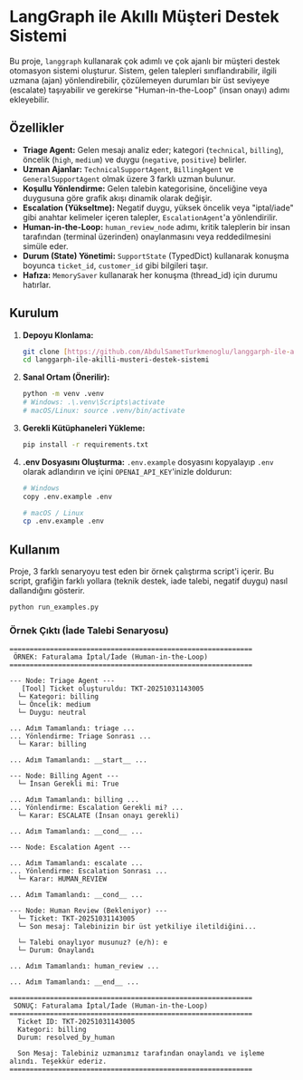 # LangGraph ile Akıllı Müşteri Destek Sistemi

Bu proje, `langgraph` kullanarak çok adımlı ve çok ajanlı bir müşteri destek otomasyon sistemi oluşturur. Sistem, gelen talepleri sınıflandırabilir, ilgili uzmana (ajan) yönlendirebilir, çözülemeyen durumları bir üst seviyeye (escalate) taşıyabilir ve gerekirse "Human-in-the-Loop" (insan onayı) adımı ekleyebilir.



##  Özellikler

* **Triage Agent:** Gelen mesajı analiz eder; kategori (`technical`, `billing`), öncelik (`high`, `medium`) ve duygu (`negative`, `positive`) belirler.
* **Uzman Ajanlar:** `TechnicalSupportAgent`, `BillingAgent` ve `GeneralSupportAgent` olmak üzere 3 farklı uzman bulunur.
* **Koşullu Yönlendirme:** Gelen talebin kategorisine, önceliğine veya duygusuna göre grafik akışı dinamik olarak değişir.
* **Escalation (Yükseltme):** Negatif duygu, yüksek öncelik veya "iptal/iade" gibi anahtar kelimeler içeren talepler, `EscalationAgent`'a yönlendirilir.
* **Human-in-the-Loop:** `human_review_node` adımı, kritik taleplerin bir insan tarafından (terminal üzerinden) onaylanmasını veya reddedilmesini simüle eder.
* **Durum (State) Yönetimi:** `SupportState` (TypedDict) kullanarak konuşma boyunca `ticket_id`, `customer_id` gibi bilgileri taşır.
* **Hafıza:** `MemorySaver` kullanarak her konuşma (thread_id) için durumu hatırlar.



## Kurulum

1.  **Depoyu Klonlama:**
    ```bash
    git clone [https://github.com/AbdulSametTurkmenoglu/langgarph-ile-akilli-musteri-destek-sistemi.git](https://github.com/AbdulSametTurkmenoglu/langgarph-ile-akilli-musteri-destek-sistemi.git)
    cd langgarph-ile-akilli-musteri-destek-sistemi
    ```

2.  **Sanal Ortam (Önerilir):**
    ```bash
    python -m venv .venv
    # Windows: .\.venv\Scripts\activate
    # macOS/Linux: source .venv/bin/activate
    ```

3.  **Gerekli Kütüphaneleri Yükleme:**
    ```bash
    pip install -r requirements.txt
    ```

4.  **.env Dosyasını Oluşturma:**
    `.env.example` dosyasını kopyalayıp `.env` olarak adlandırın ve içini `OPENAI_API_KEY`'inizle doldurun:
    ```bash
    # Windows
    copy .env.example .env
    
    # macOS / Linux
    cp .env.example .env
    ```

##  Kullanım

Proje, 3 farklı senaryoyu test eden bir örnek çalıştırma script'i içerir. Bu script, grafiğin farklı yollara (teknik destek, iade talebi, negatif duygu) nasıl dallandığını gösterir.

```bash
python run_examples.py
```

### Örnek Çıktı (İade Talebi Senaryosu)

```
============================================================
 ÖRNEK: Faturalama İptal/İade (Human-in-the-Loop)
============================================================

--- Node: Triage Agent ---
   [Tool] Ticket oluşturuldu: TKT-20251031143005
  └─ Kategori: billing
  └─ Öncelik: medium
  └─ Duygu: neutral

... Adım Tamamlandı: triage ...
... Yönlendirme: Triage Sonrası ...
  └─ Karar: billing

... Adım Tamamlandı: __start__ ...

--- Node: Billing Agent ---
  └─ İnsan Gerekli mi: True

... Adım Tamamlandı: billing ...
... Yönlendirme: Escalation Gerekli mi? ...
  └─ Karar: ESCALATE (İnsan onayı gerekli)

... Adım Tamamlandı: __cond__ ...

--- Node: Escalation Agent ---

... Adım Tamamlandı: escalate ...
... Yönlendirme: Escalation Sonrası ...
  └─ Karar: HUMAN_REVIEW

... Adım Tamamlandı: __cond__ ...

--- Node: Human Review (Bekleniyor) ---
  └─ Ticket: TKT-20251031143005
  └─ Son mesaj: Talebinizin bir üst yetkiliye iletildiğini...

  └─ Talebi onaylıyor musunuz? (e/h): e
  └─ Durum: Onaylandı

... Adım Tamamlandı: human_review ...

... Adım Tamamlandı: __end__ ...

============================================================
 SONUÇ: Faturalama İptal/İade (Human-in-the-Loop)
============================================================
  Ticket ID: TKT-20251031143005
  Kategori: billing
  Durum: resolved_by_human

  Son Mesaj: Talebiniz uzmanımız tarafından onaylandı ve işleme alındı. Teşekkür ederiz.
============================================================
```